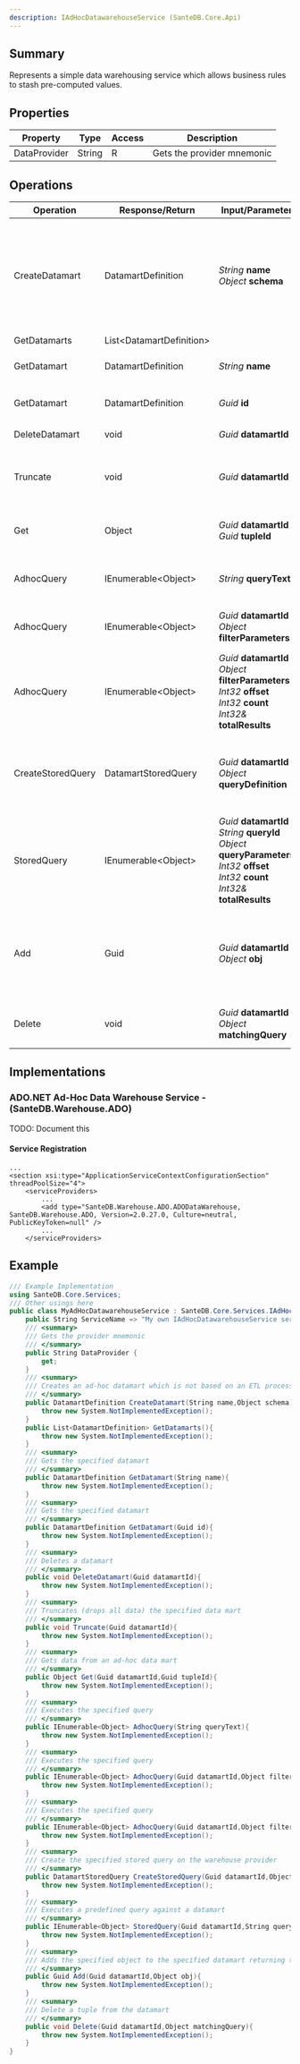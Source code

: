 ```yaml
---
description: IAdHocDatawarehouseService (SanteDB.Core.Api)
---
```


## Summary
Represents a simple data warehousing service which allows business rules to stash
            pre-computed values.

## Properties

|Property|Type|Access|Description|
|-|-|-|-|
|DataProvider|String|R|Gets the provider mnemonic|

## Operations

|Operation|Response/Return|Input/Parameter|Description|
|-|-|-|-|
|CreateDatamart|DatamartDefinition|*String* **name**<br/>*Object* **schema**|Creates an ad-hoc datamart which is not based on an ETL process, rather created            by a trigger.|
|GetDatamarts|List&lt;DatamartDefinition>||TODO|
|GetDatamart|DatamartDefinition|*String* **name**|Gets the specified datamart|
|GetDatamart|DatamartDefinition|*Guid* **id**|Gets the specified datamart|
|DeleteDatamart|void|*Guid* **datamartId**|Deletes a datamart|
|Truncate|void|*Guid* **datamartId**|Truncates (drops all data) the specified data mart|
|Get|Object|*Guid* **datamartId**<br/>*Guid* **tupleId**|Gets data from an ad-hoc data mart|
|AdhocQuery|IEnumerable&lt;Object>|*String* **queryText**|Executes the specified query|
|AdhocQuery|IEnumerable&lt;Object>|*Guid* **datamartId**<br/>*Object* **filterParameters**|Executes the specified query|
|AdhocQuery|IEnumerable&lt;Object>|*Guid* **datamartId**<br/>*Object* **filterParameters**<br/>*Int32* **offset**<br/>*Int32* **count**<br/>*Int32&* **totalResults**|Executes the specified query|
|CreateStoredQuery|DatamartStoredQuery|*Guid* **datamartId**<br/>*Object* **queryDefinition**|Create the specified stored query on the warehouse provider|
|StoredQuery|IEnumerable&lt;Object>|*Guid* **datamartId**<br/>*String* **queryId**<br/>*Object* **queryParameters**<br/>*Int32* **offset**<br/>*Int32* **count**<br/>*Int32&* **totalResults**|Executes a predefined query against a datamart|
|Add|Guid|*Guid* **datamartId**<br/>*Object* **obj**|Adds the specified object to the specified datamart returning the tupleId|
|Delete|void|*Guid* **datamartId**<br/>*Object* **matchingQuery**|Delete a tuple from the datamart|

## Implementations


### ADO.NET Ad-Hoc Data Warehouse Service - (SanteDB.Warehouse.ADO)
TODO: Document this

#### Service Registration
```markup
...
<section xsi:type="ApplicationServiceContextConfigurationSection" threadPoolSize="4">
	<serviceProviders>
		...
		<add type="SanteDB.Warehouse.ADO.ADODataWarehouse, SanteDB.Warehouse.ADO, Version=2.0.27.0, Culture=neutral, PublicKeyToken=null" />
		...
	</serviceProviders>
```
## Example
```csharp
/// Example Implementation
using SanteDB.Core.Services;
/// Other usings here
public class MyAdHocDatawarehouseService : SanteDB.Core.Services.IAdHocDatawarehouseService { 
	public String ServiceName => "My own IAdHocDatawarehouseService service";
	/// <summary>
	/// Gets the provider mnemonic
	/// </summary>
	public String DataProvider {
		get;
	}
	/// <summary>
	/// Creates an ad-hoc datamart which is not based on an ETL process, rather created            by a trigger.
	/// </summary>
	public DatamartDefinition CreateDatamart(String name,Object schema){
		throw new System.NotImplementedException();
	}
	public List<DatamartDefinition> GetDatamarts(){
		throw new System.NotImplementedException();
	}
	/// <summary>
	/// Gets the specified datamart
	/// </summary>
	public DatamartDefinition GetDatamart(String name){
		throw new System.NotImplementedException();
	}
	/// <summary>
	/// Gets the specified datamart
	/// </summary>
	public DatamartDefinition GetDatamart(Guid id){
		throw new System.NotImplementedException();
	}
	/// <summary>
	/// Deletes a datamart
	/// </summary>
	public void DeleteDatamart(Guid datamartId){
		throw new System.NotImplementedException();
	}
	/// <summary>
	/// Truncates (drops all data) the specified data mart
	/// </summary>
	public void Truncate(Guid datamartId){
		throw new System.NotImplementedException();
	}
	/// <summary>
	/// Gets data from an ad-hoc data mart
	/// </summary>
	public Object Get(Guid datamartId,Guid tupleId){
		throw new System.NotImplementedException();
	}
	/// <summary>
	/// Executes the specified query
	/// </summary>
	public IEnumerable<Object> AdhocQuery(String queryText){
		throw new System.NotImplementedException();
	}
	/// <summary>
	/// Executes the specified query
	/// </summary>
	public IEnumerable<Object> AdhocQuery(Guid datamartId,Object filterParameters){
		throw new System.NotImplementedException();
	}
	/// <summary>
	/// Executes the specified query
	/// </summary>
	public IEnumerable<Object> AdhocQuery(Guid datamartId,Object filterParameters,Int32 offset,Int32 count,Int32& totalResults){
		throw new System.NotImplementedException();
	}
	/// <summary>
	/// Create the specified stored query on the warehouse provider
	/// </summary>
	public DatamartStoredQuery CreateStoredQuery(Guid datamartId,Object queryDefinition){
		throw new System.NotImplementedException();
	}
	/// <summary>
	/// Executes a predefined query against a datamart
	/// </summary>
	public IEnumerable<Object> StoredQuery(Guid datamartId,String queryId,Object queryParameters,Int32 offset,Int32 count,Int32& totalResults){
		throw new System.NotImplementedException();
	}
	/// <summary>
	/// Adds the specified object to the specified datamart returning the tupleId
	/// </summary>
	public Guid Add(Guid datamartId,Object obj){
		throw new System.NotImplementedException();
	}
	/// <summary>
	/// Delete a tuple from the datamart
	/// </summary>
	public void Delete(Guid datamartId,Object matchingQuery){
		throw new System.NotImplementedException();
	}
}
```

